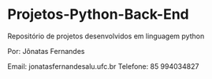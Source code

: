 # Projetos-Python-Back-End
Repositório de projetos desenvolvidos em linguagem python

Por: Jônatas Fernandes

Email: jonatasfernandesalu.ufc.br
Telefone: 85 994034827
